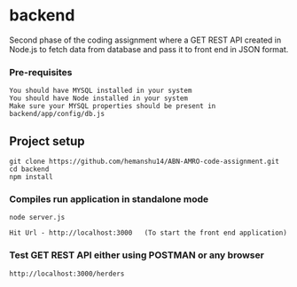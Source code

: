 # backend 
Second phase of the coding assignment where a GET REST API created in Node.js 
to fetch data from database and pass it to front end in JSON format.

### Pre-requisites
```
You should have MYSQL installed in your system
You should have Node installed in your system
Make sure your MYSQL properties should be present in backend/app/config/db.js
```

## Project setup
```
git clone https://github.com/hemanshu14/ABN-AMRO-code-assignment.git
cd backend
npm install
```

### Compiles run application in standalone mode
```
node server.js

Hit Url - http://localhost:3000   (To start the front end application)
```
### Test GET REST API either using POSTMAN or any browser
```
http://localhost:3000/herders
```
